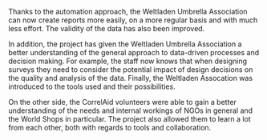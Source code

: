 
Thanks to the automation approach, the Weltladen Umbrella Association can now create reports more easily, on a more regular basis and with much less effort. The validity of the data has also been improved.

In addition, the project has given the Weltladen Umbrella Association a better understanding of the general approach to data-driven processes and decision making. For example, the staff now knows that when designing surveys they need to consider the potential impact of design decisions on the quality and analysis of the data. Finally, the Weltladen Assocation was introduced to the tools  used and their possibilities.

On the other side, the CorrelAid volunteers were able to gain a better understanding of the needs and internal workings of NGOs in general and the World Shops in particular. The project also allowed them to learn a lot from each other, both with regards to tools and collaboration.
